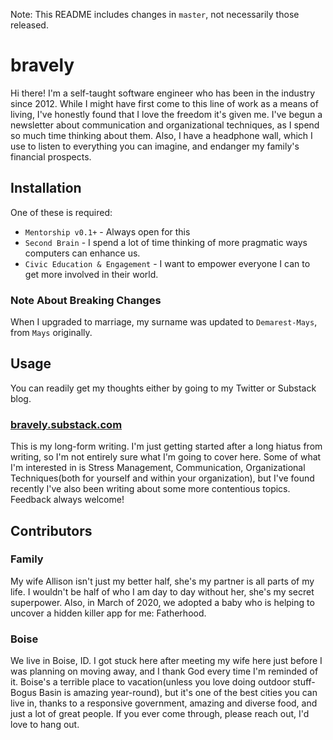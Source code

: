 Note: This README includes changes in `master`, not necessarily those released.

# bravely

Hi there! I'm a self-taught software engineer who has been in the industry since 2012. While I might have first come to this line of work as a means of living, I've honestly found that I love the freedom it's given me. I've begun a newsletter about communication and organizational techniques, as I spend so much time thinking about them. Also, I have a headphone wall, which I use to listen to everything you can imagine, and endanger my family's financial prospects.

## Installation

One of these is required:
* `Mentorship v0.1+` - Always open for this
* `Second Brain` - I spend a lot of time thinking of more pragmatic ways computers can enhance us.
* `Civic Education & Engagement` - I want to empower everyone I can to get more involved in their world.

### Note About Breaking Changes
When I upgraded to marriage, my surname was updated to `Demarest-Mays`, from `Mays` originally.


## Usage

You can readily get my thoughts either by going to my Twitter or Substack blog.

### [bravely.substack.com](https://bravely.substack.com)

This is my long-form writing. I'm just getting started after a long hiatus from writing, so I'm not entirely sure what I'm going to cover here. Some of what I'm interested in is Stress Management, Communication, Organizational Techniques(both for yourself and within your organization), but I've found recently I've also been writing about some more contentious topics. Feedback always welcome!


## Contributors

### Family

My wife Allison isn't just my better half, she's my partner is all parts of my life. I wouldn't be half of who I am day to day without her, she's my secret superpower. Also, in March of 2020, we adopted a baby who is helping to uncover a hidden killer app for me: Fatherhood.

### Boise

We live in Boise, ID. I got stuck here after meeting my wife here just before I was planning on moving away, and I thank God every time I'm reminded of it. Boise's a terrible place to vacation(unless you love doing outdoor stuff- Bogus Basin is amazing year-round), but it's one of the best cities you can live in, thanks to a responsive government, amazing and diverse food, and just a lot of great people. If you ever come through, please reach out, I'd love to hang out.
